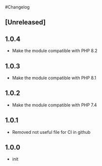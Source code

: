 #Changelog

## [Unreleased]

## 1.0.4
- Make the module compatible with PHP 8.2

## 1.0.3
- Make the module compatible with PHP 8.1

## 1.0.2
- Make the module compatible with PHP 7.4

## 1.0.1
- Removed not useful file for CI in github

## 1.0.0
- init

